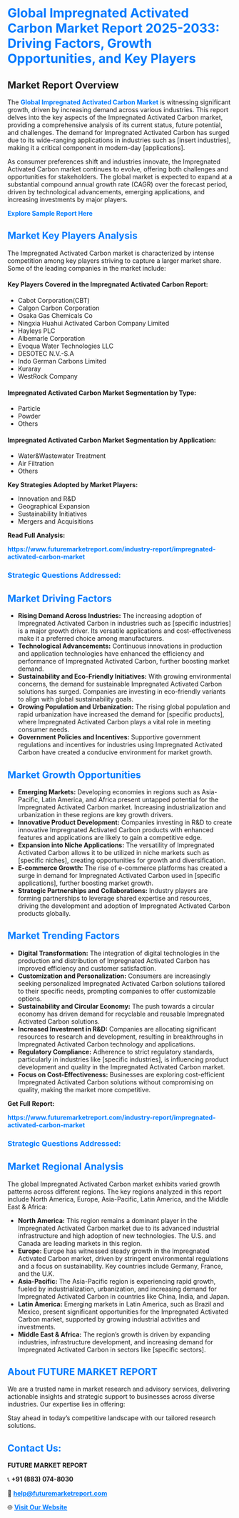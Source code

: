 <h1 style="color: #007BFF;">Global Impregnated Activated Carbon Market Report 2025-2033: Driving Factors, Growth Opportunities, and Key Players</h1>

<section id="overview">
<h2>Market Report Overview</h2>
<p>The <a href="https://www.futuremarketreport.com/industry-report/impregnated-activated-carbon-market" style="color: #007BFF; text-decoration: none;"><strong>Global Impregnated Activated Carbon Market</strong></a> is witnessing significant growth, driven by increasing demand across various industries. This report delves into the key aspects of the Impregnated Activated Carbon market, providing a comprehensive analysis of its current status, future potential, and challenges. The demand for Impregnated Activated Carbon has surged due to its wide-ranging applications in industries such as [insert industries], making it a critical component in modern-day [applications].</p>
<p>As consumer preferences shift and industries innovate, the Impregnated Activated Carbon market continues to evolve, offering both challenges and opportunities for stakeholders. The global market is expected to expand at a substantial compound annual growth rate (CAGR) over the forecast period, driven by technological advancements, emerging applications, and increasing investments by major players.</p>
</section>

<section id="overview">
<p><a href="https://www.futuremarketreport.com/request-sample/reportId=84216" style="color: #007BFF; text-decoration: none;"><strong>Explore Sample Report Here</strong></a></p>
</section>

<section id="key-players">
<h2 style="color: #007BFF;">Market Key Players Analysis</h2>
<p>The Impregnated Activated Carbon market is characterized by intense competition among key players striving to capture a larger market share. Some of the leading companies in the market include:</p>
<h4>Key Players Covered in the Impregnated Activated Carbon Report:</h4>
<ul><li>Cabot Corporation(CBT)</li><li>Calgon Carbon Corporation</li><li>Osaka Gas Chemicals Co</li><li>Ningxia Huahui Activated Carbon Company Limited</li><li>Hayleys PLC</li><li>Albemarle Corporation</li><li>Evoqua Water Technologies LLC</li><li>DESOTEC N.V.-S.A</li><li>Indo German Carbons Limited</li><li>Kuraray</li><li>WestRock Company</li></ul>
<h4>Impregnated Activated Carbon Market Segmentation by Type:</h4>
<ul><li>Particle</li><li>Powder</li><li>Others</li></ul>

<h4>Impregnated Activated Carbon Market Segmentation by Application:</h4>
<ul><li>Water&amp;Wastewater Treatment</li><li>Air Filtration</li><li>Others</li></ul>
<p><strong>Key Strategies Adopted by Market Players:</strong></p>
<ul>
<li>Innovation and R&D</li>
<li>Geographical Expansion</li>
<li>Sustainability Initiatives</li>
<li>Mergers and Acquisitions</li>
</ul>
</section>

<section>
<p><strong>Read Full Analysis: </strong></p><a href="https://www.futuremarketreport.com/industry-report/impregnated-activated-carbon-market" style="color: #007BFF; text-decoration: none;"><strong>https://www.futuremarketreport.com/industry-report/impregnated-activated-carbon-market</strong></a>
<h3 style="color: #007BFF;">Strategic Questions Addressed:</h3>
</section>

<section id="driving-factors">
<h2 style="color: #007BFF;">Market Driving Factors</h2>
<ul>
<li><strong>Rising Demand Across Industries:</strong> The increasing adoption of Impregnated Activated Carbon in industries such as [specific industries] is a major growth driver. Its versatile applications and cost-effectiveness make it a preferred choice among manufacturers.</li>
<li><strong>Technological Advancements:</strong> Continuous innovations in production and application technologies have enhanced the efficiency and performance of Impregnated Activated Carbon, further boosting market demand.</li>
<li><strong>Sustainability and Eco-Friendly Initiatives:</strong> With growing environmental concerns, the demand for sustainable Impregnated Activated Carbon solutions has surged. Companies are investing in eco-friendly variants to align with global sustainability goals.</li>
<li><strong>Growing Population and Urbanization:</strong> The rising global population and rapid urbanization have increased the demand for [specific products], where Impregnated Activated Carbon plays a vital role in meeting consumer needs.</li>
<li><strong>Government Policies and Incentives:</strong> Supportive government regulations and incentives for industries using Impregnated Activated Carbon have created a conducive environment for market growth.</li>
</ul>
</section>

<section id="growth-opportunities">
<h2 style="color: #007BFF;">Market Growth Opportunities</h2>
<ul>
<li><strong>Emerging Markets:</strong> Developing economies in regions such as Asia-Pacific, Latin America, and Africa present untapped potential for the Impregnated Activated Carbon market. Increasing industrialization and urbanization in these regions are key growth drivers.</li>
<li><strong>Innovative Product Development:</strong> Companies investing in R&D to create innovative Impregnated Activated Carbon products with enhanced features and applications are likely to gain a competitive edge.</li>
<li><strong>Expansion into Niche Applications:</strong> The versatility of Impregnated Activated Carbon allows it to be utilized in niche markets such as [specific niches], creating opportunities for growth and diversification.</li>
<li><strong>E-commerce Growth:</strong> The rise of e-commerce platforms has created a surge in demand for Impregnated Activated Carbon used in [specific applications], further boosting market growth.</li>
<li><strong>Strategic Partnerships and Collaborations:</strong> Industry players are forming partnerships to leverage shared expertise and resources, driving the development and adoption of Impregnated Activated Carbon products globally.</li>
</ul>
</section>

<section id="trending-factors">
<h2 style="color: #007BFF;">Market Trending Factors</h2>
<ul>
<li><strong>Digital Transformation:</strong> The integration of digital technologies in the production and distribution of Impregnated Activated Carbon has improved efficiency and customer satisfaction.</li>
<li><strong>Customization and Personalization:</strong> Consumers are increasingly seeking personalized Impregnated Activated Carbon solutions tailored to their specific needs, prompting companies to offer customizable options.</li>
<li><strong>Sustainability and Circular Economy:</strong> The push towards a circular economy has driven demand for recyclable and reusable Impregnated Activated Carbon solutions.</li>
<li><strong>Increased Investment in R&D:</strong> Companies are allocating significant resources to research and development, resulting in breakthroughs in Impregnated Activated Carbon technology and applications.</li>
<li><strong>Regulatory Compliance:</strong> Adherence to strict regulatory standards, particularly in industries like [specific industries], is influencing product development and quality in the Impregnated Activated Carbon market.</li>
<li><strong>Focus on Cost-Effectiveness:</strong> Businesses are exploring cost-efficient Impregnated Activated Carbon solutions without compromising on quality, making the market more competitive.</li>
</ul>
</section>

<section>
<p><strong>Get Full Report: </strong></p><a href="https://www.futuremarketreport.com/industry-report/impregnated-activated-carbon-market" style="color: #007BFF; text-decoration: none;"><strong>https://www.futuremarketreport.com/industry-report/impregnated-activated-carbon-market</strong></a>
<h3 style="color: #007BFF;">Strategic Questions Addressed:</h3>
</section>


<section id="regional-analysis">
<h2 style="color: #007BFF;">Market Regional Analysis</h2>
<p>The global Impregnated Activated Carbon market exhibits varied growth patterns across different regions. The key regions analyzed in this report include North America, Europe, Asia-Pacific, Latin America, and the Middle East & Africa:</p>
<ul>
<li><strong>North America:</strong> This region remains a dominant player in the Impregnated Activated Carbon market due to its advanced industrial infrastructure and high adoption of new technologies. The U.S. and Canada are leading markets in this region.</li>
<li><strong>Europe:</strong> Europe has witnessed steady growth in the Impregnated Activated Carbon market, driven by stringent environmental regulations and a focus on sustainability. Key countries include Germany, France, and the U.K.</li>
<li><strong>Asia-Pacific:</strong> The Asia-Pacific region is experiencing rapid growth, fueled by industrialization, urbanization, and increasing demand for Impregnated Activated Carbon in countries like China, India, and Japan.</li>
<li><strong>Latin America:</strong> Emerging markets in Latin America, such as Brazil and Mexico, present significant opportunities for the Impregnated Activated Carbon market, supported by growing industrial activities and investments.</li>
<li><strong>Middle East & Africa:</strong> The region’s growth is driven by expanding industries, infrastructure development, and increasing demand for Impregnated Activated Carbon in sectors like [specific sectors].</li>
</ul>
</section>

<footer>
<h2 style="color: #007BFF;">About FUTURE MARKET REPORT</h2>
<p>We are a trusted name in market research and advisory services, delivering actionable insights and strategic support to businesses across diverse industries. Our expertise lies in offering:</p>

<p>Stay ahead in today’s competitive landscape with our tailored research solutions.</p>

<h2 style="color: #007BFF;">Contact Us:</h2>
<p><strong>FUTURE MARKET REPORT</strong></p>
<p>📞 <strong>+91 (883) 074-8030</strong></p>
<p>📧 <strong><a href="mailto:help@futuremarketreport.com" style="color: #007BFF;">help@futuremarketreport.com</a></strong></p>
<p>🌐 <strong><a href="https://www.futuremarketreport.com/" style="color: #007BFF;">Visit Our Website</a></strong></p>
</footer>